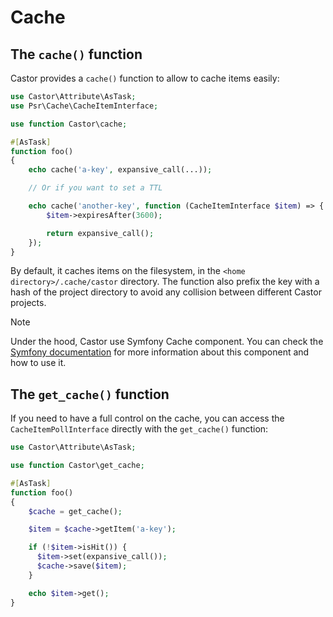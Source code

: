# Cache

## The `cache()` function

Castor provides a `cache()` function to allow to cache items easily:

```php
use Castor\Attribute\AsTask;
use Psr\Cache\CacheItemInterface;

use function Castor\cache;

#[AsTask]
function foo()
{
    echo cache('a-key', expansive_call(...));

    // Or if you want to set a TTL

    echo cache('another-key', function (CacheItemInterface $item) => {
        $item->expiresAfter(3600);

        return expansive_call();
    });
}
```

By default, it caches items on the filesystem, in the `<home directory>/.cache/castor`
directory. The function also prefix the key with a hash of the project directory
to avoid any collision between different Castor projects.

> [!NOTE]
> Under the hood, Castor use Symfony Cache component. You can check the
> [Symfony documentation](https://symfony.com/doc/current/components/cache.html)
> for more information about this component and how to use it.

## The `get_cache()` function

If you need to have a full control on the cache, you can access the
`CacheItemPollInterface` directly with the `get_cache()` function:

```php
use Castor\Attribute\AsTask;

use function Castor\get_cache;

#[AsTask]
function foo()
{
    $cache = get_cache();

    $item = $cache->getItem('a-key');

    if (!$item->isHit()) {
      $item->set(expansive_call());
      $cache->save($item);
    }

    echo $item->get();
}
```
